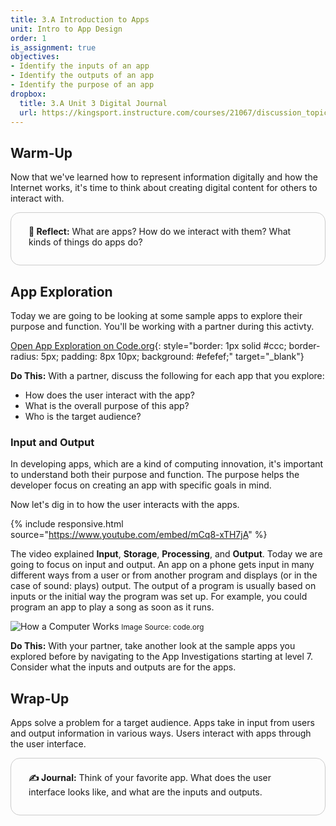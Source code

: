 ```yaml
---
title: 3.A Introduction to Apps
unit: Intro to App Design
order: 1
is_assignment: true
objectives:
- Identify the inputs of an app
- Identify the outputs of an app
- Identify the purpose of an app
dropbox:
  title: 3.A Unit 3 Digital Journal
  url: https://kingsport.instructure.com/courses/21067/discussion_topics/35279
---
```


## Warm-Up

Now that we've learned how to represent information digitally and how the Internet works, it's time to think about creating digital content for others to interact with.

<div style="border: 1px solid #ccc; border-radius: 15px; padding: 0.5em 2em 1em 2em;">
  <p class="text-xl"><strong>🤔 Reflect:</strong> What are apps? How do we interact with them? What kinds of things do apps do?</p>
</div>

## App Exploration

Today we are going to be looking at some sample apps to explore their purpose and function. You'll be working with a partner during this activty.

[Open App Exploration on Code.org](https://studio.code.org/s/csp3-2020/stage/1/puzzle/2){: style="border: 1px solid #ccc; border-radius: 5px; padding: 8px 10px; background: #efefef;" target="\_blank"}

**Do This:** With a partner, discuss the following for each app that you explore:

- How does the user interact with the app?
- What is the overall purpose of this app?
- Who is the target audience?

### Input and Output

In developing apps, which are a kind of computing innovation, it's important to understand both their purpose and function. The purpose helps the developer focus on creating an app with specific goals in mind.

Now let's dig in to how the user interacts with the apps.

{% include responsive.html source="https://www.youtube.com/embed/mCq8-xTH7jA" %}

The video explained **Input**, **Storage**, **Processing**, and **Output**. Today we are going to focus on input and output. An app on a phone gets input in many different ways from a user or from another program and displays (or in the case of sound: plays) output. The output of a program is usually based on inputs or the initial way the program was set up. For example, you could program an app to play a song as soon as it runs.

![How a Computer Works](../../images/computer.png)
<small>Image Source: code.org</small>

**Do This:** With your partner, take another look at the sample apps you explored before by navigating to the App Investigations starting at level 7. Consider what the inputs and outputs are for the apps.

## Wrap-Up

Apps solve a problem for a target audience. Apps take in input from users and output information in various ways. Users interact with apps through the user interface.

<div style="border: 1px solid #ccc; border-radius: 15px; padding: 0.5em 2em 1em 2em;">
  <p class="text-xl"><strong>✍️ Journal:</strong> Think of your favorite app. What does the user interface looks like, and what are the inputs and outputs.</p>
</div>
